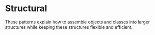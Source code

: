 # Structural

These patterns explain how to assemble objects and classes into larger structures while keeping these structures flexible and efficient.
